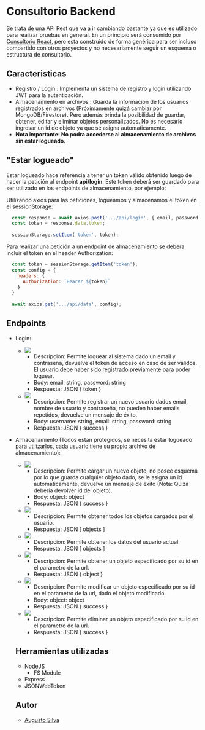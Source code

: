 # Consultorio Backend

Se trata de una API Rest que va a ir cambiando bastante ya que es utilizado para realizar pruebas en general. 
En un principio será consumido por [Consultorio React](github.com/ozkavosh/consultorio-react), pero esta construido de forma genérica para ser incluso compartido
con otros proyectos y no necesariamente seguir un esquema o estructura de consultorio.

## Caracteristicas

- Registro / Login : Implementa un sistema de registro y login utilizando JWT para la autenticación.
- Almacenamiento en archivos : Guarda la información de los usuarios registrados en archivos (Próximamente quizá cambiar por MongoDB/Firestore). Pero además
brinda la posibilidad de guardar, obtener, editar y eliminar objetos personalizados. No es necesario ingresar un id de objeto ya que se asigna automaticamente.
- **Nota importante: No podra accederse al almacenamiento de archivos sin estar logueado.**

## "Estar logueado"
Estar logueado hace referencia a tener un token válido obtenido luego de hacer la petición al endpoint **api/login**.
Este token deberá ser guardado para ser utilizado en los endpoints de almacenamiento, por ejemplo:

Utilizando axios para las peticiones, logueamos y almacenamos el token en el sessionStorage:

```js
  const response = await axios.post('.../api/login', { email, password });
  const token = response.data.token;
  
  sessionStorage.setItem('token', token);
```

Para realizar una petición a un endpoint de almacenamiento se debera incluir el token en el header Authorization:

```js
  const token = sessionStorage.getItem('token');
  const config = {
    headers: {
      Authorization: `Bearer ${token}`
    }
  }
  
  await axios.get('.../api/data', config);
```

## Endpoints

- Login:
  - ![](https://img.shields.io/badge/post-%2Fapi%2Flogin-orange)
    - Descripcion: Permite loguear al sistema dado un email y contraseña, devuelve el token de acceso en caso de ser validos.
    El usuario debe haber sido registrado previamente para poder loguear.
    - Body: email: string, password: string
    - Respuesta: JSON { token }
  - ![](https://img.shields.io/badge/post-%2Fapi%2Fregister-orange)
    - Descripcion: Permite registrar un nuevo usuario dados email, nombre de usuario y contraseña, no pueden haber emails repetidos, devuelve un mensaje de éxito.
    - Body: username: string, email: string, password: string
    - Respuesta: JSON { success }
- Almacenamiento (Todos estan protegidos, se necesita estar logueado para utilizarlos, cada usuario tiene su propio archivo de almacenamiento):
  - ![](https://img.shields.io/badge/post-%2Fapi%2Fdata-orange)
    - Descripcion: Permite cargar un nuevo objeto, no posee esquema por lo que guarda cualquier objeto dado, se le asigna un id automaticamente,
    devuelve un mensaje de éxito (Nota: Quizá debería devolver id del objeto).
    - Body: object: object
    - Respuesta: JSON { success }
  - ![](https://img.shields.io/badge/get-%2Fapi%2Fdata-green)
    - Descripcion: Permite obtener todos los objetos cargados por el usuario.
    - Respuesta: JSON [ objects ]
  - ![](https://img.shields.io/badge/get-%2Fapi%2Fdata%2Fprofile-green)
    - Descripcion: Permite obtener los datos del usuario actual.
    - Respuesta: JSON [ objects ]
  - ![](https://img.shields.io/badge/get-%2Fapi%2Fdata%2F:id-green)
    - Descripcion: Permite obtener un objeto especificado por su id en el parametro de la url.
    - Respuesta: JSON { object }
  - ![](https://img.shields.io/badge/put-%2Fapi%2Fdata%2F:id-blue)
    - Descripcion: Permite modificar un objeto especificado por su id en el parametro de la url, dado el objeto modificado.
    - Body: object: object
    - Respuesta: JSON { success }
  - ![](https://img.shields.io/badge/delete-%2Fapi%2Fdata%2F:id-red)
    - Descripcion: Permite eliminar un objeto especificado por su id en el parametro de la url.
    - Respuesta: JSON { success }
    
  ## Herramientas utilizadas
  
  - NodeJS
    - FS Module
  - Express
  - JSONWebToken
  
  ## Autor
  
  - [Augusto Silva](github.com/ozkavosh)

